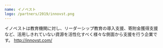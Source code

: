 ```yaml
---
name: イノベスト
logo: /partners/2019/innovst.png
---
```


イノベストは教育機関に対し、リーダーシップ教育の導入支援、寄附金獲得支援など、活用しきれていない資源を活性化すべく様々な側面から支援を行う企業です。
http://innovst.com/
